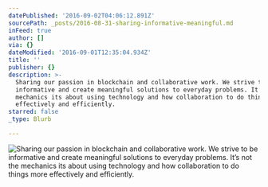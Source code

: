 ```yaml
---
datePublished: '2016-09-02T04:06:12.891Z'
sourcePath: _posts/2016-08-31-sharing-informative-meaningful.md
inFeed: true
author: []
via: {}
dateModified: '2016-09-01T12:35:04.934Z'
title: ''
publisher: {}
description: >-
  Sharing our passion in blockchain and collaborative work. We strive to be
  informative and create meaningful solutions to everyday problems. It’s not the
  mechanics its about using technology and how collaboration to do things more
  effectively and efficiently.
starred: false
_type: Blurb

---
```

![Sharing our passion in blockchain and collaborative work. We strive to be informative and create meaningful solutions to everyday problems. It’s not the mechanics its about using technology and how collaboration to do things more effectively and efficiently.](https://the-grid-user-content.s3-us-west-2.amazonaws.com/3381bd1b-d938-4e71-aa2f-d1e8c1337823.jpg)